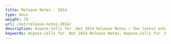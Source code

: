 ```yaml
---
title: Release Notes - 2014
type: docs
weight: 70
url: /net/release-notes-2014/
description: Aspose.Cells for .Net 2014 Release Notes – the latest enhancements, new features, and fixes.
keywords: Aspose.Cells for .Net 2014 Release Notes, Aspose.Cells for .Net 2014 updates and fixes
---
```



